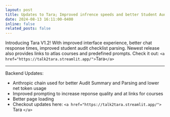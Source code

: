 ```yaml
---
layout: post
title: Updates to Tara; Improved infrence speeds and better Student Audit Parsing
date: 2024-08-13 16:11:00-0400
inline: false
related_posts: false
---
```

Introducing Tara V1.2! With improved interface experience, better chat response times, improved student audit checklist parsing.
Newest release also provides links to atlas courses and predefined prompts. Check it out: `<a href="https://talk2tara.streamlit.app/">`Tara`</a>`

---

Backend Updates:

- Anthropic chain used for better Audit Summary and Parsing and lower net token usage
- Improved prompting to increase reponse quality and at links for courses
- Better page loading
- Checkout updates here: `<a href="https://talk2tara.streamlit.app/">` Tara `</a>`
